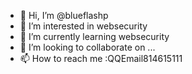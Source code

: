 - 👋 Hi, I’m @blueflashp
- 👀 I’m interested in websecurity
- 🌱 I’m currently learning websecurity
- 💞️ I’m looking to collaborate on ...
- 📫 How to reach me :QQEmail814615111

<!---
blueflashp/blueflashp is a ✨ special ✨ repository because its `README.md` (this file) appears on your GitHub profile.
You can click the Preview link to take a look at your changes.
--->

